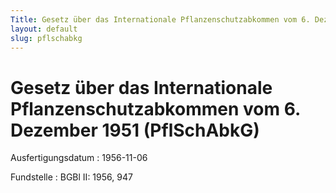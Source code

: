 ```yaml
---
Title: Gesetz über das Internationale Pflanzenschutzabkommen vom 6. Dezember 1951
layout: default
slug: pflschabkg
---
```


# Gesetz über das Internationale Pflanzenschutzabkommen vom 6. Dezember 1951 (PflSchAbkG)

Ausfertigungsdatum
:   1956-11-06

Fundstelle
:   BGBl II: 1956, 947

